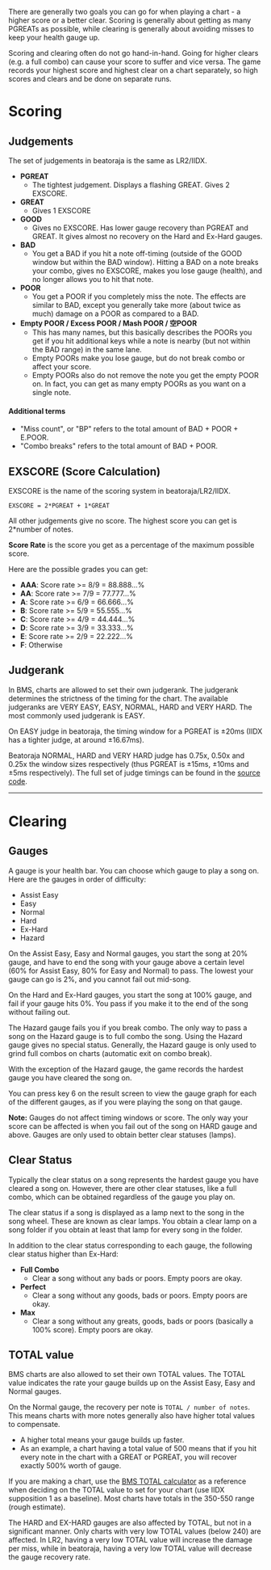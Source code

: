 There are generally two goals you can go for when playing a chart - a higher score or a better clear. Scoring is generally about getting as many PGREATs as possible, while clearing is generally about avoiding misses to keep your health gauge up.

Scoring and clearing often do not go hand-in-hand. Going for higher clears (e.g. a full combo) can cause your score to suffer and vice versa. The game records your highest score and highest clear on a chart separately, so high scores and clears and be done on separate runs.

# Scoring

## Judgements
The set of judgements in beatoraja is the same as LR2/IIDX.

- **PGREAT**
  - The tightest judgement. Displays a flashing GREAT. Gives 2 EXSCORE.
- **GREAT**
  - Gives 1 EXSCORE
- **GOOD**
  - Gives no EXSCORE. Has lower gauge recovery than PGREAT and GREAT. It gives almost no recovery on the Hard and Ex-Hard gauges.
- **BAD**
  - You get a BAD if you hit a note off-timing (outside of the GOOD window but within the BAD window). Hitting a BAD on a note breaks your combo, gives no EXSCORE, makes you lose gauge (health), and no longer allows you to hit that note.
- **POOR**
  - You get a POOR if you completely miss the note. The effects are similar to BAD, except you generally take more (about twice as much) damage on a POOR as compared to a BAD.
- **Empty POOR / Excess POOR / Mash POOR / 空POOR**
  - This has many names, but this basically describes the POORs you get if you hit additional keys while a note is nearby (but not within the BAD range) in the same lane.
  - Empty POORs make you lose gauge, but do not break combo or affect your score.
  - Empty POORs also do not remove the note you get the empty POOR on. In fact, you can get as many empty POORs as you want on a single note.

#### Additional terms

- "Miss count", or "BP" refers to the total amount of BAD + POOR + E.POOR.
- "Combo breaks" refers to the total amount of BAD + POOR.


## EXSCORE (Score Calculation)
EXSCORE is the name of the scoring system in beatoraja/LR2/IIDX.
```
EXSCORE = 2*PGREAT + 1*GREAT
```
All other judgements give no score. The highest score you can get is 2*number of notes.

**Score Rate** is the score you get as a percentage of the maximum possible score.

Here are the possible grades you can get:

- **AAA**: Score rate >= 8/9 = 88.888...%
- **AA**: Score rate >= 7/9 = 77.777...%
- **A**: Score rate >= 6/9 = 66.666...%
- **B**: Score rate >= 5/9 = 55.555...%
- **C**: Score rate >= 4/9 = 44.444...%
- **D**: Score rate >= 3/9 = 33.333...%
- **E**: Score rate >= 2/9 = 22.222...%
- **F**: Otherwise


## Judgerank

In BMS, charts are allowed to set their own judgerank. The judgerank determines the strictness of the timing for the chart. The available judgeranks are VERY EASY, EASY, NORMAL, HARD and VERY HARD. The most commonly used judgerank is EASY.

On EASY judge in beatoraja, the timing window for a PGREAT is ±20ms (IIDX has a tighter judge, at around ±16.67ms).

Beatoraja NORMAL, HARD and VERY HARD judge has 0.75x, 0.50x and 0.25x the window sizes respectively (thus PGREAT is ±15ms, ±10ms and ±5ms respectively). The full set of judge timings can be found in the [source code](https://github.com/exch-bms2/beatoraja/blob/master/src/bms/player/beatoraja/play/JudgeProperty.java).

----------------------------

# Clearing

## Gauges
A gauge is your health bar. You can choose which gauge to play a song on. Here are the gauges in order of difficulty:

- Assist Easy
- Easy
- Normal
- Hard
- Ex-Hard
- Hazard

On the Assist Easy, Easy and Normal gauges, you start the song at 20% gauge, and have to end the song with your gauge above a certain level (60% for Assist Easy, 80% for Easy and Normal) to pass. The lowest your gauge can go is 2%, and you cannot fail out mid-song.

On the Hard and Ex-Hard gauges, you start the song at 100% gauge, and fail if your gauge hits 0%. You pass if you make it to the end of the song without failing out.

The Hazard gauge fails you if you break combo. The only way to pass a song on the Hazard gauge is to full combo the song. Using the Hazard gauge gives no special status. Generally, the Hazard gauge is only used to grind full combos on charts (automatic exit on combo break).

With the exception of the Hazard gauge, the game records the hardest gauge you have cleared the song on.

You can press key 6 on the result screen to view the gauge graph for each of the different gauges, as if you were playing the song on that gauge.

**Note:** Gauges do not affect timing windows or score. The only way your score can be affected is when you fail out of the song on HARD gauge and above. Gauges are only used to obtain better clear statuses (lamps).


## Clear Status
Typically the clear status on a song represents the hardest gauge you have cleared a song on. However, there are other clear statuses, like a full combo, which can be obtained regardless of the gauge you play on.

The clear status if a song is displayed as a lamp next to the song in the song wheel. These are known as clear lamps. You obtain a clear lamp on a song folder if you obtain at least that lamp for every song in the folder.

In addition to the clear status corresponding to each gauge, the following clear status higher than Ex-Hard:

- **Full Combo**
  - Clear a song without any bads or poors. Empty poors are okay.
- **Perfect**
  - Clear a song without any goods, bads or poors. Empty poors are okay.
- **Max**
  - Clear a song without any greats, goods, bads or poors (basically a 100% score). Empty poors are okay.


## TOTAL value

BMS charts are also allowed to set their own TOTAL values. The TOTAL value indicates the rate your gauge builds up on the Assist Easy, Easy and Normal gauges.

On the Normal gauge, the recovery per note is `TOTAL / number of notes`. This means charts with more notes generally also have higher total values to compensate.
- A higher total means your gauge builds up faster.
- As an example, a chart having a total value of 500 means that if you hit every note in the chart with a GREAT or PGREAT, you will recover exactly 500% worth of gauge.

If you are making a chart, use the [BMS TOTAL calculator](https://hitkey.nekokan.dyndns.info/total.htm) as a reference when deciding on the TOTAL value to set for your chart (use IIDX supposition 1 as a baseline). Most charts have totals in the 350-550 range (rough estimate).

The HARD and EX-HARD gauges are also affected by TOTAL, but not in a significant manner. Only charts with very low TOTAL values (below 240) are affected. In LR2, having a very low TOTAL value will increase the damage per miss, while in beatoraja, having a very low TOTAL value will decrease the gauge recovery rate.
